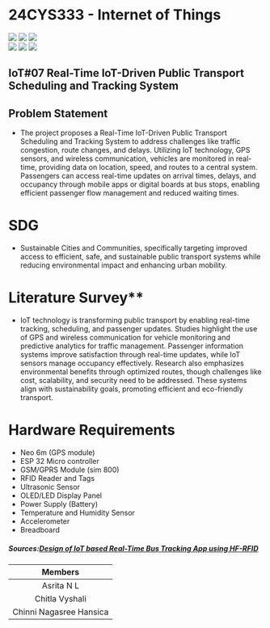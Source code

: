 # 24CYS333 - Internet of Things
![](https://img.shields.io/badge/Batch-22CYS-lightgreen) ![](https://img.shields.io/badge/UG-blue) ![](https://img.shields.io/badge/Subject-IoT-blue)
<br/>
![](https://img.shields.io/badge/Lecture-2-orange) ![](https://img.shields.io/badge/Practical-3-orange) ![](https://img.shields.io/badge/Credits-3-orange) <br/>

## IoT#07 Real-Time IoT-Driven Public Transport Scheduling and Tracking System

## Problem Statement
- The project proposes a Real-Time IoT-Driven Public Transport Scheduling and Tracking System to address challenges like traffic congestion, route changes, and delays. Utilizing IoT technology, GPS sensors, and wireless communication, vehicles are monitored in real-time, providing data on location, speed, and routes to a central system. Passengers can access real-time updates on arrival times, delays, and occupancy through mobile apps or digital boards at bus stops, enabling efficient passenger flow management and reduced waiting times.

# SDG
- Sustainable Cities and Communities, specifically targeting improved access to efficient, safe, and sustainable public transport systems while reducing environmental impact and enhancing urban mobility.

# Literature Survey**
- IoT technology is transforming public transport by enabling real-time tracking, scheduling, and passenger updates. Studies highlight the use of GPS and wireless communication for vehicle monitoring and predictive analytics for traffic management. Passenger information systems improve satisfaction through real-time updates, while IoT sensors manage occupancy effectively. Research also emphasizes environmental benefits through optimized routes, though challenges like cost, scalability, and security need to be addressed. These systems align with sustainability goals, promoting efficient and eco-friendly transport.

# Hardware Requirements <br>
- Neo 6m (GPS module) <br>
- ESP 32 Micro controller <br>
- GSM/GPRS Module (sim 800) <br>
- RFID Reader and Tags <br>
- Ultrasonic Sensor <br>
- OLED/LED Display Panel <br>
- Power Supply (Battery) <br>
- Temperature and Humidity Sensor <br>
- Accelerometer <br>
- Breadboard <br>

##### Sources:[Design of IoT based Real-Time Bus Tracking App using HF-RFID ](https://www.ijrte.org/wp-content/uploads/papers/v9i6/F5365039621.pdf)

| Members                 | 
|:-----------------------:|
| Asrita N L              | 
| Chitla Vyshali          | 
| Chinni Nagasree Hansica |

